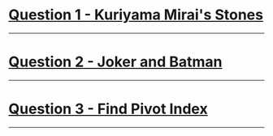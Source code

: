 # [Question 1 - Kuriyama Mirai's Stones](https://codeforces.com/problemset/problem/433/B)
---
# [Question 2 - Joker and Batman](https://www.codechef.com/problems/JOKRBTMN)
---
# [Question 3 - Find Pivot Index](https://leetcode.com/problems/find-pivot-index/#)
---
